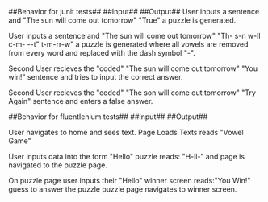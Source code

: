 ##Behavior for junit tests##																		##Input##                                      ##Output##
User inputs a sentence and 												    	"The sun will come out tomorrow"									       "True"
a puzzle is generated.

User inputs a sentence and 												     	"The sun will come out tomorrow"									"Th- s-n w-ll c-m- --t" t-m-rr-w"
a puzzle is generated where
all vowels are removed from
every word and replaced with
the dash symbol "-".

Second User recieves the "coded"												"The sun will come out tomorrow"													"You win!"
sentence and tries to input the
correct answer.

Second User recieves the "coded"												"The son will come out tomorrow"													"Try Again"
sentence and enters a false answer.




##Behavior for fluentlenium tests##															##Input##                                      ##Output##

User navigates to home and sees text.														Page Loads																	Texts reads "Vowel Game"

User inputs data into the form																		"Hello"																	puzzle reads:	"H-ll-"
and page is navigated to the
puzzle page.

On puzzle page user inputs their 																	"Hello"																	winner screen reads:"You Win!"
guess to answer the puzzle
puzzle page navigates to winner
screen.
